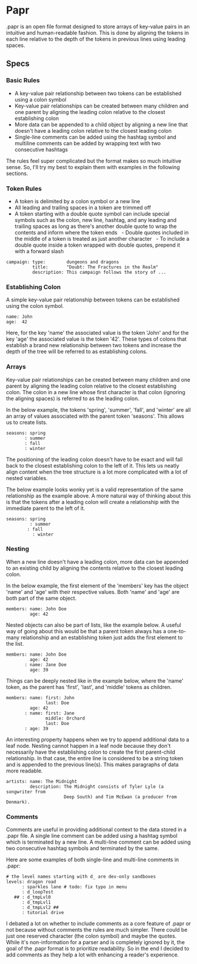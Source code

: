 # Papr

.papr is an open file format designed to store arrays of key-value pairs in an intuitive and human-readable fashion. This is done by aligning the tokens in each line relative to the depth of the tokens in previous lines using leading spaces.

## Specs

### Basic Rules
- A key-value pair relationship between two tokens can be established using a colon symbol
- Key-value pair relationships can be created between many children and one parent by aligning the leading colon relative to the closest establishing colon
- More data can be appended to a child object by aligning a new line that doesn't have a leading colon relative to the closest leading colon
- Single-line comments can be added using the hashtag symbol and multiline comments can be added by wrapping text with two consecutive hashtags

The rules feel super complicated but the format makes so much intuitive sense. So, I'll try my best to explain them with examples in the following sections.

### Token Rules
- A token is delimited by a colon symbol or a new line
- All leading and trailing spaces in a token are trimmed off
- A token starting with a double quote symbol can include special symbols such as the colon, new line, hashtag, and any leading and trailing spaces as long as there's another double quote to wrap the contents and inform where the token ends
  - Double quotes included in the middle of a token is treated as just another character
  - To include a double quote inside a token wrapped with double quotes, prepend it with a forward slash

```
campaign: type:        dungeons and dragons
          title:       "Doubt: The Fractures in the Realm"
          description: This campaign follows the story of ...
```

### Establishing Colon
A simple key-value pair relationship between tokens can be established using the colon symbol.

```
name: John
age:  42
```

Here, for the key 'name' the associated value is the token 'John' and for the key 'age' the associated value is the token '42'. These types of colons that establish a brand new relationship between two tokens and increase the depth of the tree will be referred to as establishing colons.

### Arrays
Key-value pair relationships can be created between many children and one parent by aligning the leading colon relative to the closest establishing colon. The colon in a new line whose first character is that colon (ignoring the aligning spaces) is referred to as the leading colon. 

In the below example, the tokens 'spring', 'summer', 'fall', and 'winter' are all an array of values associated with the parent token 'seasons'. This allows us to create lists. 

```
seasons: spring
       : summer
       : fall
       : winter
```

The positioning of the leading colon doesn't have to be exact and will fall back to the closest establishing colon to the left of it. This lets us neatly align content when the tree structure is a lot more complicated with a lot of nested variables. 

The below example looks wonky yet is a valid representation of the same relationship as the example above. A more natural way of thinking about this is that the tokens after a leading colon will create a relationship with the immediate parent to the left of it.
```
seasons: spring
         : summer
        : fall
          : winter
```

### Nesting
When a new line doesn't have a leading colon, more data can be appended to an existing child by aligning the contents relative to the closest leading colon.

In the below example, the first element of the 'members' key has the object 'name' and 'age' with their respective values. Both 'name' and 'age' are both part of the same object.

```
members: name: John Doe
         age: 42
```

Nested objects can also be part of lists, like the example below. A useful way of going about this would be that a parent token always has a one-to-many relationship and an establishing token just adds the first element to the list.

```
members: name: John Doe
         age: 42
       : name: Jane Doe
         age: 39
```

Things can be deeply nested like in the example below, where the 'name' token, as the parent has 'first', 'last', and 'middle' tokens as children.

```
members: name: first: John
               last: Doe
         age: 42
       : name: first: Jane
               middle: Orchard
               last: Doe
       : age: 39
```

An interesting property happens when we try to append additional data to a leaf node. Nesting cannot happen in a leaf node because they don't necessarily have the establishing colon to create the first parent-child relationship. In that case, the entire line is considered to be a string token and is appended to the previous line(s). This makes paragraphs of data more readable.

```
artists: name: The Midnight
         description: The Midnight consists of Tyler Lyle (a songwriter from 
                      Deep South) and Tim McEwan (a producer from Denmark).

```

### Comments
Comments are useful in providing additional context to the data stored in a .papr file. A single line comment can be added using a hashtag symbol which is terminated by a new line. A multi-line comment can be added using two consecutive hashtag symbols and terminated by the same.

Here are some examples of both single-line and multi-line comments in .papr:
```
# the level names starting with d_ are dev-only sandboxes
levels: dragon road
      : sparkles lane # todo: fix typo in menu
      : d_loopTest
   ## : d_tmpLvl0
      : d_tmpLvl1
      : d_tmpLvl2 ##
      : tutorial drive
```

I debated a lot on whether to include comments as a core feature of .papr or not because without comments the rules are much simpler. There could be just one reserved character (the colon symbol) and maybe the quotes. While it's non-information for a parser and is completely ignored by it, the goal of the .papr format is to prioritize readability. So in the end I decided to add comments as they help a lot with enhancing a reader's experience.
